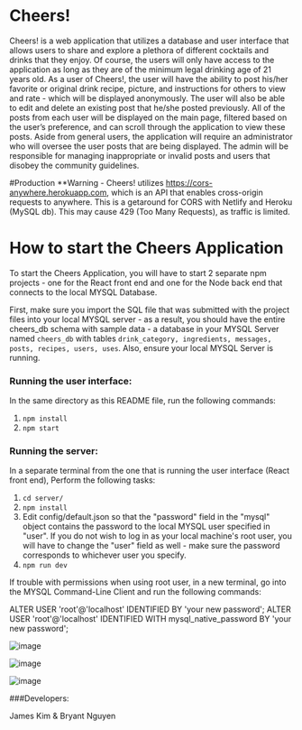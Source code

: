 # Cheers!
Cheers! is a web application that utilizes a database and user interface that allows users to share and explore a plethora of different cocktails and drinks that they enjoy. Of course, the users will only have access to the application as long as they are of the minimum legal drinking age of 21 years old. As a user of Cheers!, the user will have the ability to post his/her favorite or original drink recipe, picture, and instructions for others to view and rate - which will be displayed anonymously. The user will also be able to edit and delete an existing post that he/she posted previously. All of the posts from each user will be displayed on the main page, filtered based on the user’s preference, and can scroll through the application to view these posts. Aside from general users, the application will require an administrator who will oversee the user posts that are being displayed. The admin will be responsible for managing inappropriate or invalid posts and users that disobey the community guidelines.

#Production
**Warning - Cheers! utilizes https://cors-anywhere.herokuapp.com, which is an API that enables cross-origin requests to anywhere. This is a getaround for CORS with Netlify and Heroku (MySQL db). This may cause 429 (Too Many Requests), as traffic is limited.

# How to start the Cheers Application
To start the Cheers Application, you will have to start 2 separate npm projects - one for the React front end and one for the Node back end that connects to the local MYSQL Database.

First, make sure you import the SQL file that was submitted with the project files into your local MYSQL server - as a result, you should have the entire cheers_db schema with sample data - a database in your MYSQL Server named `cheers_db` with tables `drink_category, ingredients, messages, posts, recipes, users, uses`. Also, ensure your local MYSQL Server is running.

### Running the user interface:
In the same directory as this README file, run the following commands:
1. `npm install`
2. `npm start`


### Running the server:
In a separate terminal from the one that is running the user interface (React front end), Perform the following tasks:
1. `cd server/`
2. `npm install`
3. Edit config/default.json so that the "password" field in the "mysql" object contains the password to the local MYSQL user specified in "user". If you do not wish to log in as your local machine's root user, you will have to change the "user" field as well - make sure the password corresponds to whichever user you specify. 
4. `npm run dev`

<!-- Ensure you have all dependencies by running npm install while in the server/ directory

Then, go to server/config/default.json and in the "mysql" object, insert the hostname, user, and password in order for the server to have the credentials to connect to your local mysql instance of cheers_db.

Finally, run npm run dev. The server should start up and print "Listening on port 5000" as well as "SQL Connected!". It should also print a test SQL statement found in server.js on line 7, which is SELECT user_name FROM users. -->

If trouble with permissions when using root user, in a new terminal, go into the MYSQL Command-Line Client and run the following commands:

ALTER USER 'root'@'localhost' IDENTIFIED BY 'your new password'; ALTER USER 'root'@'localhost' IDENTIFIED WITH mysql_native_password BY 'your new password';

![image](https://user-images.githubusercontent.com/48611641/170758437-4827743f-9c4a-4d47-8752-93e3adac9be6.png)

![image](https://user-images.githubusercontent.com/48611641/170759709-93d5bc8f-d218-447a-857d-45a1cb27b43c.png)

![image](https://user-images.githubusercontent.com/48611641/170760093-aae051d8-eae8-44ca-b599-4d8a1358fca8.png)

###Developers:

James Kim & Bryant Nguyen



